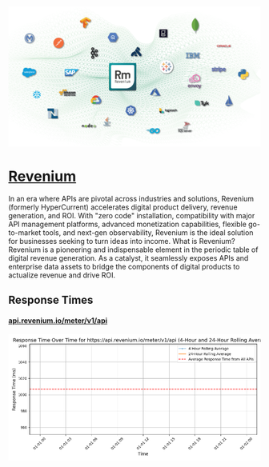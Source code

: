 [![Visit Revenium](imagePreview.png)](https://www.revenium.io)

# [Revenium](https://www.revenium.io)

In an era where APIs are pivotal across industries and solutions, Revenium (formerly HyperCurrent) accelerates digital product delivery, revenue generation, and ROI. With "zero code" installation, compatibility with major API management platforms, advanced monetization capabilities, flexible go-to-market tools, and next-gen observability, Revenium is the ideal solution for businesses seeking to turn ideas into income.
What is Revenium? Revenium is a pioneering and indispensable element in the periodic table of digital revenue generation. As a catalyst, it seamlessly exposes APIs and enterprise data assets to bridge the components of digital products to actualize revenue and drive ROI.


## Response Times

#### [api.revenium.io/meter/v1/api](https://api.revenium.io/meter/v1/api)

![api.revenium.io/meter/v1/api](response-time-charts/6170692e726576656e69756d2e696f2f6d657465722f76312f617069.png)
